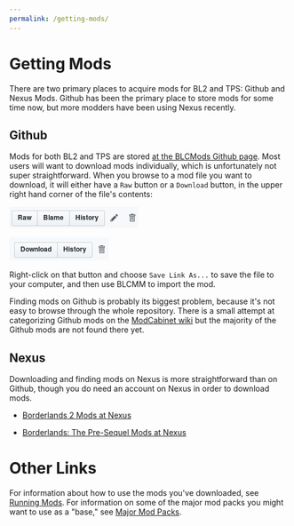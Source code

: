 ```yaml
---
permalink: /getting-mods/
---
```

# Getting Mods

There are two primary places to acquire mods for BL2 and TPS: Github and
Nexus Mods.  Github has been the primary place to store mods for some time
now, but more modders have been using Nexus recently.

## Github

Mods for both BL2 and TPS are stored [at the BLCMods Github page](https://github.com/BLCM/BLCMods).
Most users will want to download mods individually, which is unfortunately
not super straightforward.  When you browse to a mod file you want to
download, it will either have a `Raw` button or a `Download` button, in the
upper right hand corner of the file's contents:

[![Raw Button](img/github_raw.png)](img/github_raw.png)

[![Download Button](img/github_download.png)](img/github_download.png)

Right-click on that button and choose `Save Link As...` to save the file to
your computer, and then use BLCMM to import the mod.

Finding mods on Github is probably its biggest problem, because it's not
easy to browse through the whole repository.  There is a small attempt at
categorizing Github mods on the [ModCabinet wiki](https://github.com/BLCM/ModCabinet/wiki)
but the majority of the Github mods are not found there yet.

## Nexus

Downloading and finding mods on Nexus is more straightforward than on
Github, though you do need an account on Nexus in order to download
mods.

- [Borderlands 2 Mods at Nexus](https://www.nexusmods.com/borderlands2)

- [Borderlands: The Pre-Sequel Mods at Nexus](https://www.nexusmods.com/borderlands2)

# Other Links

For information about how to use the mods you've downloaded, see [Running Mods](/).
For information on some of the major mod packs you might want to use as a "base,"
see [Major Mod Packs](/mod-packs/).
